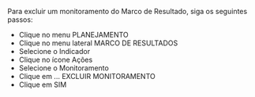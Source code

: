 Para excluir um monitoramento do Marco de Resultado, siga os
seguintes passos:

* Clique no menu PLANEJAMENTO
* Clique no menu lateral MARCO DE RESULTADOS
* Selecione o Indicador
* Clique no ícone Ações
* Selecione o Monitoramento
* Clique em ... EXCLUIR MONITORAMENTO
* Clique em SIM